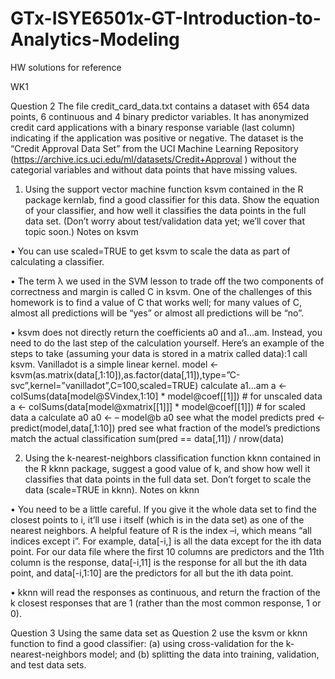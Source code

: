 # GTx-ISYE6501x-GT-Introduction-to-Analytics-Modeling

HW solutions for reference

WK1

Question 2
The file credit_card_data.txt contains a dataset with 654 data points, 6 continuous and 4 binary predictor variables. It has anonymized credit card applications with a binary response variable (last column) indicating if the application was positive or negative. The dataset is the “Credit Approval Data Set” from the UCI Machine Learning Repository (https://archive.ics.uci.edu/ml/datasets/Credit+Approval ) without the categorial variables and without data points that have missing values.
1. Using the support vector machine function ksvm contained in the R package kernlab, find a good classifier for this data. Show the equation of your classifier, and how well it classifies the data points in the full data set. (Don’t worry about test/validation data yet; we’ll cover that topic soon.)
Notes on ksvm

• You can use scaled=TRUE to get ksvm to scale the data as part of calculating a classifier.

• The term λ we used in the SVM lesson to trade off the two components of correctness and margin is called C in ksvm. One of the challenges of this homework is to find a value of C that works well; for many values of C, almost all predictions will be “yes” or almost all predictions will be “no”.

• ksvm does not directly return the coefficients a0 and a1...am. Instead, you need to do the last step of the calculation yourself. Here’s an example of the steps to take (assuming your data is stored in a matrix called data):1
 call ksvm. Vanilladot is a simple linear kernel.
model <- ksvm(as.matrix(data[,1:10]),as.factor(data[,11]),type=”C-svc”,kernel=”vanilladot”,C=100,scaled=TRUE)
 calculate a1...am
 a <- colSums(data[model@SVindex,1:10] * model@coef[[1]]) # for unscaled data
a <- colSums(data[model@xmatrix[[1]]] * model@coef[[1]]) # for scaled data
a
 calculate a0
a0 <- – model@b
a0
 see what the model predicts
pred <- predict(model,data[,1:10])
pred
 see what fraction of the model’s predictions match the actual classification
sum(pred == data[,11]) / nrow(data)


2. Using the k-nearest-neighbors classification function kknn contained in the R kknn package, suggest a good value of k, and show how well it classifies that data points in the full data set. Don’t forget to scale the data (scale=TRUE in kknn).
Notes on kknn

• You need to be a little careful. If you give it the whole data set to find the closest points to i, it’ll use i itself (which is in the data set) as one of the nearest neighbors. A helpful feature of R is the index –i, which means “all indices except i”. For example, data[-i,] is all the data except for the ith data point. For our data file where the first 10 columns are predictors and the 11th column is the response, data[-i,11] is the response for all but the ith data point, and data[-i,1:10] are the predictors for all but the ith data point.

• kknn will read the responses as continuous, and return the fraction of the k closest responses that are 1 (rather than the most common response, 1 or 0).

Question 3
Using the same data set as Question 2 use the ksvm or kknn function to find a good classifier:
(a) using cross-validation for the k-nearest-neighbors model; and
(b) splitting the data into training, validation, and test data sets.
